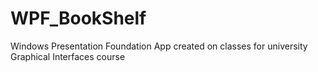 # WPF_BookShelf

Windows Presentation Foundation App created on classes for university Graphical Interfaces course
